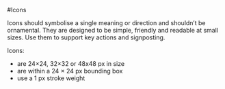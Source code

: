 #Icons

Icons should symbolise a single meaning or direction and shouldn’t be ornamental. They are designed to be simple, friendly and readable at small sizes. Use them to support key actions and signposting.

Icons:
* are 24×24, 32×32 or 48x48 px in size
* are within a 24 × 24 px bounding box 
* use a 1 px stroke weight


<figure>
<picture>
<source type="image/svg" srcset="/images/nature portfolio/systemicons.png">
<img src="/images/nature portfolio/systemicons.png" alt=""/>	
</picture>
</figure>

